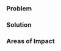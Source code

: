 <!--
Before making a pull request, please:
1. Read the guidelines for contributing: https://github.com/metabrainz/guidelines/blob/master/GitHub.md
2. Verify that your changes match our coding style
3. Fill out the requested information
-->

### Problem
<!-- What are you trying to solve?
Add the JIRA ticket number if you are working on one -->


### Solution
<!-- What does this PR do to fix the problem? -->


### Areas of Impact
<!-- What parts of the codebase and which behaviors are affected? -->
